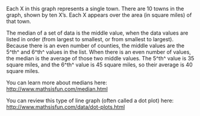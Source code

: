 Each X in this graph represents a single town. There are
10 towns in the graph, shown by ten X’s. Each X appears over the area
(in square miles) of that town.

The median of a set of data is the middle value, when the data values
are listed in order (from largest to smallest, or from smallest to
largest). Because there is an even number of counties, the middle values
are the 5^th^ and 6^th^ values in the list. When there is an even number
of values, the median is the average of those two middle values. The
5^th^ value is 35 square miles, and the 6^th^ value is 45 square miles,
so their average is 40 square miles.

You can learn more about medians here:
<http://www.mathsisfun.com/median.html>

You can review this type of line graph (often called a dot plot) here:
<http://www.mathsisfun.com/data/dot-plots.html>
